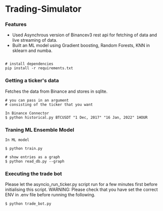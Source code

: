 # Trading-Simulator

### Features

- Used Asynchrous version of Binancev3 rest api for fetching of data and live streaming of data.
- Built an ML model using Gradient boosting, Random Forests, KNN in sklearn and numba.

```

# install dependencies
pip install -r requirements.txt
```

### Getting a ticker's data
Fetches the data from Binance and stores in sqlite.
```
# you can pass in an argument 
# consisting of the ticker that you want

In Binance Connector
$ python historical.py BTCUSDT "1 Dec, 2017" "16 Jan, 2022" 1HOUR

```

### Traning ML Ensemble Model 
```
In ML model 

$ python train.py

# show entries as a graph
$ python read_db.py --graph
```

### Executing the trade bot
Please let the asyncio_run_ticker.py script run for a few minutes first before initialising this script.
WARNING: Please check that you have set the correct ENV in .env file before running the following.
```
$ python trade_bot.py
```

